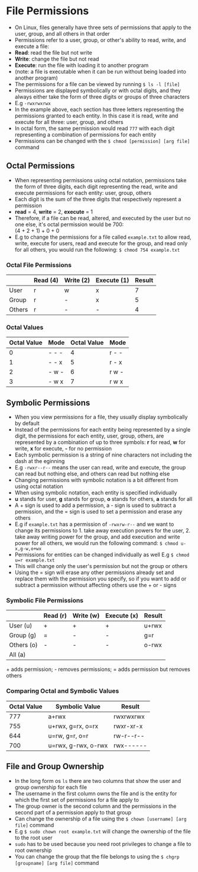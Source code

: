 # File Permissions

* On Linux, files generally have three sets of permissions that apply to the user, group, and all others in that order
* Permissions refer to a user, group, or other's ability to read, write, and execute a file:
* **Read**: read the file but not write
* **Write**: change the file but not read
* **Execute**: run the file with loading it to another program
* (note: a file is executable when it can be run without being loaded into another program)
* The permissions for a file can be viewed by running `$ ls -l [file]`
* Permissions are displayed symbolically or with octal digits, and they always either take the form of three digits or groups of three characters
* E.g `-rwxrwxrwx` 
* In the example above, each section has three letters representing the permissions granted to each entity. In this case it is read, write and execute for all three: user, group, and others
* In octal form, the same permission would read `777` with each digit representing a combination of permissions for each entity
* Permissions can be changed with the `$ chmod [permission] [arg file]` command

## Octal Permissions

* When representing permissions using octal notation, permissions take the form of three digits, each digit representing the read, write and execute permissions for each entity: user, group, others
* Each digit is the sum of the three digits that respectively represent a permission
* **read** = 4, **write** = 2, **execute** = 1
* Therefore, if a file can be read, altered, and executed by the user but no one else, it's octal permission would be 700: \
(4 + 2 + 1) + 0 + 0
* E.g to change the permissions for a file called `example.txt` to allow read, write, execute for users, read and execute for the group, and read only for all others, you would run the following:
`$ chmod 754 example.txt`


### Octal File Permissions
|    | Read (4) | Write (2) | Execute (1) | Result |
| -- | -- | ----- | ------- |  ------  |
| User | r | w | x |  7  |
| Group | r | - | x | 5 |
| Others | r | - | - | 4 |

### Octal Values
| Octal Value | Mode | Octal Value | Mode |
| ----------- | ---- | ----------- | ---- |
| 0 | - - - | 4 | r - - |
| 1 | - - x | 5 | r - x |
| 2 | - w - | 6 | r w - |
| 3 | - w x | 7 | r w x |

## Symbolic Permissions

* When you view permissions for a file, they usually display symbolically by default
* Instead of the permissions for each entity being represented by a single digit, the permissions for each entity, user, group, others, are represented by a combination of up to three symbols: **r** for read, **w** for write, **x** for execute, **-** for no permission
* Each symbolic permission is a string of nine characters not including the dash at the eginning
* E.g `-rwxr--r--` means the user can read, write and execute, the group can read but nothing else, and others can read but nothing else
* Changing permissions with symbolic notation is a bit different from using octal notation
* When using symbolic notation, each entity is specified individually
* **u** stands for user, **g** stands for group, **o** stands for others, **a** stands for all
* A + sign is used to add a permission, a - sign is used to subtract a permission, and the = sign is used to set a permission and erase any others
* E.g if `example.txt` has a permission of `-rwxrw-r--` and we want to change its permissions to 1. take away execution powers for the user, 2. take away writing power for the group, and add execution and write power for all others, we would run the following command:
`$ chmod u-x,g-w,o+wx`
* Permissions for entities can be changed individually as well E.g `$ chmod u=r example.txt`
* This will change only the user's permission but not the group or others
* Using the = sign will erase any other permissions already set and replace them with the permission you specify, so if you want to add or subtract a permission without affecting others use the + or - signs


### Symbolic File Permissions
|    | Read (r) | Write (w) | Execute (x) | Result |
| -- | -- | ----- | ------- |  ------  |
| User (u) | + | + | + |  u+rwx  |
| Group (g) | = | - | - | g=r |
| Others (o) | - | - | - | o-rwx |
| All (a) |  |  |  |  |

\+ adds permission; - removes permissions;
= adds permission but removes others


### Comparing Octal and Symbolic Values
| Octal Value | Symbolic Value | Result |
|-------------|----------------|--------|
| 777 | a+rwx | rwxrwxrwx |
| 755 | u+rwx, g=rx, o=rx | rwxr-xr-x |
| 644 | u=rw, g=r, o=r | rw-r--r-- |
| 700 | u=rwx, g-rwx, o-rwx | rwx------ |

## File and Group Ownership

* In the long form os `ls` there are two columns that show the user and group ownership for each file
* The username in the first column owns the file and is the entity for which the first set of permissions for a file apply to
* The group owner is the second column and the permissions in the second part of a permission apply to that group
* Can change the ownership of a file using the `$ chown [username] [arg file]` command
* E.g `$ sudo chown root example.txt` will change the ownership of the file to the root user
* `sudo` has to be used because you need root privileges to change a file to root ownership
* You can change the group that the file belongs to using the `$ chgrp [groupname] [arg file]` command

